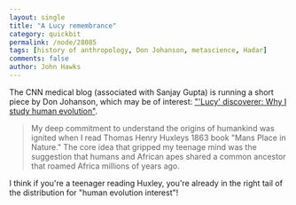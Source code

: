 ```yaml
---
layout: single 
title: "A Lucy remembrance" 
category: quickbit
permalink: /node/28085
tags: [history of anthropology, Don Johanson, metascience, Hadar] 
comments: false 
author: John Hawks 
---
```


The CNN medical blog (associated with Sanjay Gupta) is running a short piece by Don Johanson, which may be of interest: <a href="http://thechart.blogs.cnn.com/2011/09/08/lucy-discoverer-why-i-study-human-evolution/">"'Lucy' discoverer: Why I study human evolution"</a>.

<blockquote>My deep commitment to understand the origins of humankind was ignited when I read Thomas Henry Huxleys 1863 book "Mans Place in Nature." The core idea that gripped my teenage mind was the suggestion that humans and African apes shared a common ancestor that roamed Africa millions of years ago.</blockquote>

I think if you're a teenager reading Huxley, you're already in the right tail of the distribution for "human evolution interest"!

